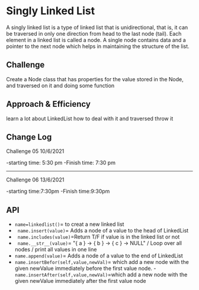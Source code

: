 # Singly Linked List
A singly linked list is a type of linked list that is unidirectional, that is, it can be traversed in only one direction from head to the last node (tail). Each element in a linked list is called a node. A single node contains data and a pointer to the next node which helps in maintaining the structure of the list.
 

## Challenge
Create a Node class that has properties for the value stored in the Node, and traversed on it and doing some function 

## Approach & Efficiency
learn a lot about LinkedList how to deal with it and traversed throw it 

## Change Log
Challenge 05 10/6/2021 

-starting time: 5:30 pm
-Finish time: 7:30 pm

_____________________________________________

Challenge 06 13/6/2021

-starting time:7:30pm
-Finish time:9:30pm

## API
- `name=linkedlist()`= to creat a new linked list
- ` name.insert(value)`= Adds a node of a value to the head of LinkedList
- ` name.includes(value)`=Return T/F if value is in the linked list or not
- ` name.__str__(value)`=   "{ a } -> { b } -> { c } -> NULL" / Loop over all nodes / print all values in one line
- `name.append(value)`= Adds a node of a value to the end of LinkedList
- `name.insertBefor(self,value,newVal)`= which add a new node with the given newValue immediately before the first value node.
-`name.insertAfter(self,value,newVal)`=which add a new node with the given newValue immediately after the first value node